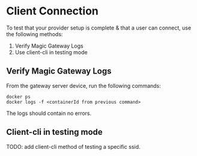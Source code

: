 # Client Connection

To test that your provider setup is complete & that a user can connect, use the following methods:

1. Verify Magic Gateway Logs
1. Use client-cli in testing mode

## Verify Magic Gateway Logs

From the gateway server device, run the following commands:

```
docker ps
docker logs -f <containerId from previous command>
```

The logs should contain no errors.

## Client-cli in testing mode

TODO: add client-cli method of testing a specific ssid. 